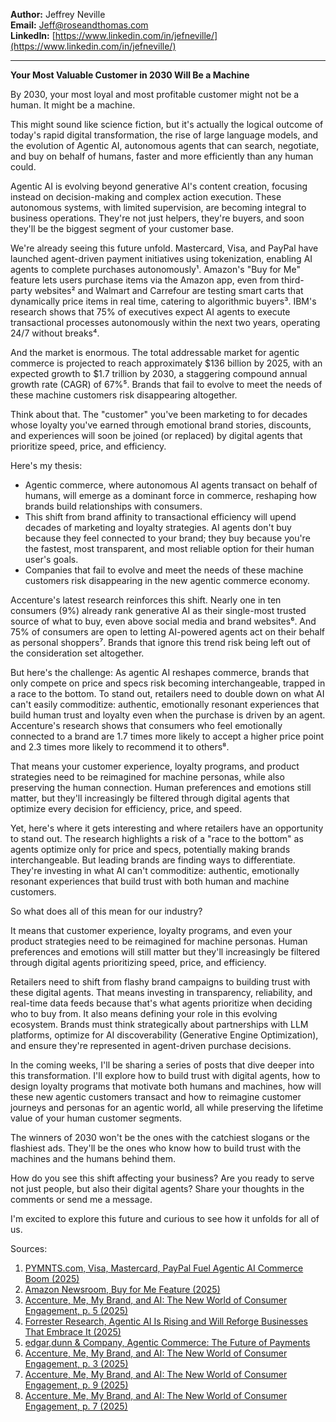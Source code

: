 **Author:** Jeffrey Neville  
**Email:** [Jeff@roseandthomas.com](mailto:Jeff@roseandthomas.com)  
**LinkedIn:** [https://www.linkedin.com/in/jefneville/](https://www.linkedin.com/in/jefneville/)  

---

**Your Most Valuable Customer in 2030 Will Be a Machine**

By 2030, your most loyal and most profitable customer might not be a human. It might be a machine.

This might sound like science fiction, but it's actually the logical outcome of today's rapid digital transformation, the rise of large language models, and the evolution of Agentic AI, autonomous agents that can search, negotiate, and buy on behalf of humans, faster and more efficiently than any human could.

Agentic AI is evolving beyond generative AI's content creation, focusing instead on decision-making and complex action execution. These autonomous systems, with limited supervision, are becoming integral to business operations. They're not just helpers, they're buyers, and soon they'll be the biggest segment of your customer base.

We're already seeing this future unfold. Mastercard, Visa, and PayPal have launched agent-driven payment initiatives using tokenization, enabling AI agents to complete purchases autonomously¹. Amazon's "Buy for Me" feature lets users purchase items via the Amazon app, even from third-party websites² and Walmart and Carrefour are testing smart carts that dynamically price items in real time, catering to algorithmic buyers³. IBM's research shows that 75% of executives expect AI agents to execute transactional processes autonomously within the next two years, operating 24/7 without breaks⁴.

And the market is enormous. The total addressable market for agentic commerce is projected to reach approximately $136 billion by 2025, with an expected growth to $1.7 trillion by 2030, a staggering compound annual growth rate (CAGR) of 67%⁵. Brands that fail to evolve to meet the needs of these machine customers risk disappearing altogether.

Think about that. The "customer" you've been marketing to for decades whose loyalty you've earned through emotional brand stories, discounts, and experiences will soon be joined (or replaced) by digital agents that prioritize speed, price, and efficiency.

Here's my thesis:
* Agentic commerce, where autonomous AI agents transact on behalf of humans, will emerge as a dominant force in commerce, reshaping how brands build relationships with consumers.
* This shift from brand affinity to transactional efficiency will upend decades of marketing and loyalty strategies. AI agents don't buy because they feel connected to your brand; they buy because you're the fastest, most transparent, and most reliable option for their human user's goals.
* Companies that fail to evolve and meet the needs of these machine customers risk disappearing in the new agentic commerce economy.

Accenture's latest research reinforces this shift. Nearly one in ten consumers (9%) already rank generative AI as their single-most trusted source of what to buy, even above social media and brand websites⁶. And 75% of consumers are open to letting AI-powered agents act on their behalf as personal shoppers⁷. Brands that ignore this trend risk being left out of the consideration set altogether.

But here's the challenge: As agentic AI reshapes commerce, brands that only compete on price and specs risk becoming interchangeable, trapped in a race to the bottom. To stand out, retailers need to double down on what AI can't easily commoditize: authentic, emotionally resonant experiences that build human trust and loyalty even when the purchase is driven by an agent. Accenture's research shows that consumers who feel emotionally connected to a brand are 1.7 times more likely to accept a higher price point and 2.3 times more likely to recommend it to others⁸.

That means your customer experience, loyalty programs, and product strategies need to be reimagined for machine personas, while also preserving the human connection. Human preferences and emotions still matter, but they'll increasingly be filtered through digital agents that optimize every decision for efficiency, price, and speed.

Yet, here's where it gets interesting and where retailers have an opportunity to stand out. The research highlights a risk of a "race to the bottom" as agents optimize only for price and specs, potentially making brands interchangeable. But leading brands are finding ways to differentiate. They're investing in what AI can't commoditize: authentic, emotionally resonant experiences that build trust with both human and machine customers.

So what does all of this mean for our industry?

It means that customer experience, loyalty programs, and even your product strategies need to be reimagined for machine personas. Human preferences and emotions will still matter but they'll increasingly be filtered through digital agents prioritizing speed, price, and efficiency.

Retailers need to shift from flashy brand campaigns to building trust with these digital agents. That means investing in transparency, reliability, and real-time data feeds because that's what agents prioritize when deciding who to buy from. It also means defining your role in this evolving ecosystem. Brands must think strategically about partnerships with LLM platforms, optimize for AI discoverability (Generative Engine Optimization), and ensure they're represented in agent-driven purchase decisions.

In the coming weeks, I'll be sharing a series of posts that dive deeper into this transformation. I'll explore how to build trust with digital agents, how to design loyalty programs that motivate both humans and machines, how will these new agentic customers transact and how to reimagine customer journeys and personas for an agentic world, all while preserving the lifetime value of your human customer segments.

The winners of 2030 won't be the ones with the catchiest slogans or the flashiest ads. They'll be the ones who know how to build trust with the machines and the humans behind them.

How do you see this shift affecting your business? Are you ready to serve not just people, but also their digital agents? Share your thoughts in the comments or send me a message.

I'm excited to explore this future and curious to see how it unfolds for all of us.

Sources:
1. [PYMNTS.com, Visa, Mastercard, PayPal Fuel Agentic AI Commerce Boom (2025)](https://www.pymnts.com/news/f70ca2fe/2025/01f6ca5d/)
2. [Amazon Newsroom, Buy for Me Feature (2025)](https://www.aboutamazon.com/news/retail/2a594eb9)
3. [Accenture, Me, My Brand, and AI: The New World of Consumer Engagement, p. 5 (2025)](https://www.accenture.com/us-en/insights/consulting/3c1ee54c)
4. [Forrester Research, Agentic AI Is Rising and Will Reforge Businesses That Embrace It (2025)](https://www.forrester.com/blogs/1de3adf0/?36fc4ba4)
5. [edgar,dunn & Company, Agentic Commerce: The Future of Payments](https://www.edgardunn.com/articles/0c925424)
6. [Accenture, Me, My Brand, and AI: The New World of Consumer Engagement, p. 3 (2025)](https://www.accenture.com/us-en/insights/consulting/3c1ee54c)
7. [Accenture, Me, My Brand, and AI: The New World of Consumer Engagement, p. 9 (2025)](https://www.accenture.com/us-en/insights/consulting/3c1ee54c)
8. [Accenture, Me, My Brand, and AI: The New World of Consumer Engagement, p. 7 (2025)](https://www.accenture.com/us-en/insights/consulting/3c1ee54c)
